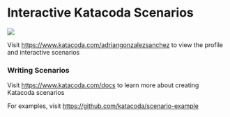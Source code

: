 # Interactive Katacoda Scenarios

[![](http://shields.katacoda.com/katacoda/adriangonzalezsanchez/count.svg)](https://www.katacoda.com/adriangonzalezsanchez "Get your profile on Katacoda.com")

Visit https://www.katacoda.com/adriangonzalezsanchez to view the profile and interactive scenarios

### Writing Scenarios
Visit https://www.katacoda.com/docs to learn more about creating Katacoda scenarios

For examples, visit https://github.com/katacoda/scenario-example

